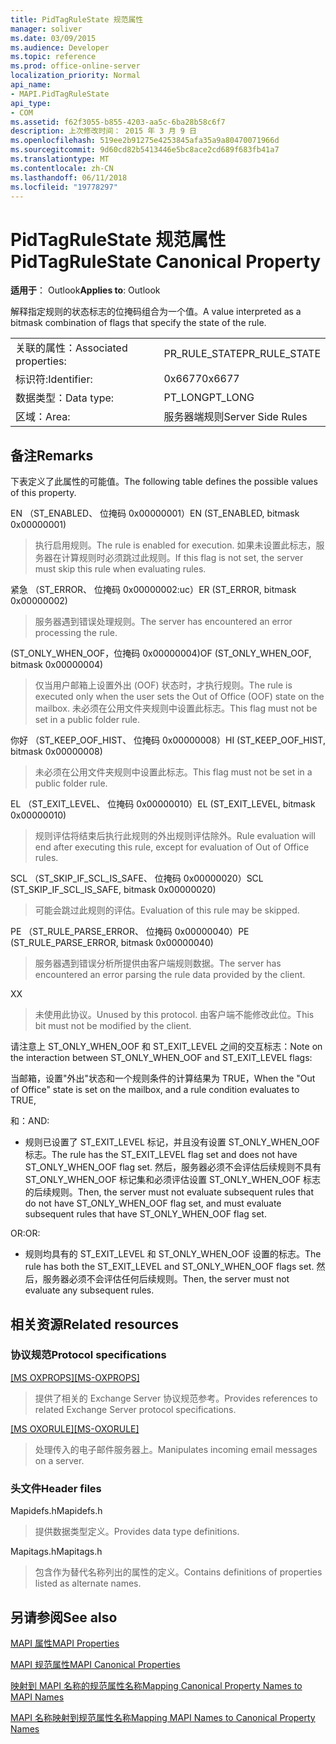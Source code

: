 ```yaml
---
title: PidTagRuleState 规范属性
manager: soliver
ms.date: 03/09/2015
ms.audience: Developer
ms.topic: reference
ms.prod: office-online-server
localization_priority: Normal
api_name:
- MAPI.PidTagRuleState
api_type:
- COM
ms.assetid: f62f3055-b855-4203-aa5c-6ba28b58c6f7
description: 上次修改时间： 2015 年 3 月 9 日
ms.openlocfilehash: 519ee2b91275e4253845afa35a9a80470071966d
ms.sourcegitcommit: 9d60cd82b5413446e5bc8ace2cd689f683fb41a7
ms.translationtype: MT
ms.contentlocale: zh-CN
ms.lasthandoff: 06/11/2018
ms.locfileid: "19778297"
---
```

# <a name="pidtagrulestate-canonical-property"></a><span data-ttu-id="e6cb0-103">PidTagRuleState 规范属性</span><span class="sxs-lookup"><span data-stu-id="e6cb0-103">PidTagRuleState Canonical Property</span></span>

  
  
<span data-ttu-id="e6cb0-104">**适用于**： Outlook</span><span class="sxs-lookup"><span data-stu-id="e6cb0-104">**Applies to**: Outlook</span></span> 
  
<span data-ttu-id="e6cb0-105">解释指定规则的状态标志的位掩码组合为一个值。</span><span class="sxs-lookup"><span data-stu-id="e6cb0-105">A value interpreted as a bitmask combination of flags that specify the state of the rule.</span></span>
  
|||
|:-----|:-----|
|<span data-ttu-id="e6cb0-106">关联的属性：</span><span class="sxs-lookup"><span data-stu-id="e6cb0-106">Associated properties:</span></span>  <br/> |<span data-ttu-id="e6cb0-107">PR_RULE_STATE</span><span class="sxs-lookup"><span data-stu-id="e6cb0-107">PR_RULE_STATE</span></span>  <br/> |
|<span data-ttu-id="e6cb0-108">标识符:</span><span class="sxs-lookup"><span data-stu-id="e6cb0-108">Identifier:</span></span>  <br/> |<span data-ttu-id="e6cb0-109">0x6677</span><span class="sxs-lookup"><span data-stu-id="e6cb0-109">0x6677</span></span>  <br/> |
|<span data-ttu-id="e6cb0-110">数据类型：</span><span class="sxs-lookup"><span data-stu-id="e6cb0-110">Data type:</span></span>  <br/> |<span data-ttu-id="e6cb0-111">PT_LONG</span><span class="sxs-lookup"><span data-stu-id="e6cb0-111">PT_LONG</span></span>  <br/> |
|<span data-ttu-id="e6cb0-112">区域：</span><span class="sxs-lookup"><span data-stu-id="e6cb0-112">Area:</span></span>  <br/> |<span data-ttu-id="e6cb0-113">服务器端规则</span><span class="sxs-lookup"><span data-stu-id="e6cb0-113">Server Side Rules</span></span>  <br/> |
   
## <a name="remarks"></a><span data-ttu-id="e6cb0-114">备注</span><span class="sxs-lookup"><span data-stu-id="e6cb0-114">Remarks</span></span>

<span data-ttu-id="e6cb0-115">下表定义了此属性的可能值。</span><span class="sxs-lookup"><span data-stu-id="e6cb0-115">The following table defines the possible values of this property.</span></span>
  
<span data-ttu-id="e6cb0-116">EN （ST_ENABLED、 位掩码 0x00000001）</span><span class="sxs-lookup"><span data-stu-id="e6cb0-116">EN (ST_ENABLED, bitmask 0x00000001)</span></span>
  
> <span data-ttu-id="e6cb0-117">执行启用规则。</span><span class="sxs-lookup"><span data-stu-id="e6cb0-117">The rule is enabled for execution.</span></span> <span data-ttu-id="e6cb0-118">如果未设置此标志，服务器在计算规则时必须跳过此规则。</span><span class="sxs-lookup"><span data-stu-id="e6cb0-118">If this flag is not set, the server must skip this rule when evaluating rules.</span></span>
    
<span data-ttu-id="e6cb0-119">紧急 （ST_ERROR、 位掩码 0x00000002:uc）</span><span class="sxs-lookup"><span data-stu-id="e6cb0-119">ER (ST_ERROR, bitmask 0x00000002)</span></span>
  
> <span data-ttu-id="e6cb0-120">服务器遇到错误处理规则。</span><span class="sxs-lookup"><span data-stu-id="e6cb0-120">The server has encountered an error processing the rule.</span></span>
    
<span data-ttu-id="e6cb0-121">(ST_ONLY_WHEN_OOF，位掩码 0x00000004)</span><span class="sxs-lookup"><span data-stu-id="e6cb0-121">OF (ST_ONLY_WHEN_OOF, bitmask 0x00000004)</span></span>
  
> <span data-ttu-id="e6cb0-122">仅当用户邮箱上设置外出 (OOF) 状态时，才执行规则。</span><span class="sxs-lookup"><span data-stu-id="e6cb0-122">The rule is executed only when the user sets the Out of Office (OOF) state on the mailbox.</span></span> <span data-ttu-id="e6cb0-123">未必须在公用文件夹规则中设置此标志。</span><span class="sxs-lookup"><span data-stu-id="e6cb0-123">This flag must not be set in a public folder rule.</span></span>
    
<span data-ttu-id="e6cb0-124">你好 （ST_KEEP_OOF_HIST、 位掩码 0x00000008）</span><span class="sxs-lookup"><span data-stu-id="e6cb0-124">HI (ST_KEEP_OOF_HIST, bitmask 0x00000008)</span></span>
  
> <span data-ttu-id="e6cb0-125">未必须在公用文件夹规则中设置此标志。</span><span class="sxs-lookup"><span data-stu-id="e6cb0-125">This flag must not be set in a public folder rule.</span></span>
    
<span data-ttu-id="e6cb0-126">EL （ST_EXIT_LEVEL、 位掩码 0x00000010）</span><span class="sxs-lookup"><span data-stu-id="e6cb0-126">EL (ST_EXIT_LEVEL, bitmask 0x00000010)</span></span>
  
> <span data-ttu-id="e6cb0-127">规则评估将结束后执行此规则的外出规则评估除外。</span><span class="sxs-lookup"><span data-stu-id="e6cb0-127">Rule evaluation will end after executing this rule, except for evaluation of Out of Office rules.</span></span>
    
<span data-ttu-id="e6cb0-128">SCL （ST_SKIP_IF_SCL_IS_SAFE、 位掩码 0x00000020）</span><span class="sxs-lookup"><span data-stu-id="e6cb0-128">SCL (ST_SKIP_IF_SCL_IS_SAFE, bitmask 0x00000020)</span></span>
  
> <span data-ttu-id="e6cb0-129">可能会跳过此规则的评估。</span><span class="sxs-lookup"><span data-stu-id="e6cb0-129">Evaluation of this rule may be skipped.</span></span>
    
<span data-ttu-id="e6cb0-130">PE （ST_RULE_PARSE_ERROR、 位掩码 0x00000040）</span><span class="sxs-lookup"><span data-stu-id="e6cb0-130">PE (ST_RULE_PARSE_ERROR, bitmask 0x00000040)</span></span>
  
> <span data-ttu-id="e6cb0-131">服务器遇到错误分析所提供由客户端规则数据。</span><span class="sxs-lookup"><span data-stu-id="e6cb0-131">The server has encountered an error parsing the rule data provided by the client.</span></span>
    
<span data-ttu-id="e6cb0-132">X</span><span class="sxs-lookup"><span data-stu-id="e6cb0-132">X</span></span>
  
> <span data-ttu-id="e6cb0-133">未使用此协议。</span><span class="sxs-lookup"><span data-stu-id="e6cb0-133">Unused by this protocol.</span></span> <span data-ttu-id="e6cb0-134">由客户端不能修改此位。</span><span class="sxs-lookup"><span data-stu-id="e6cb0-134">This bit must not be modified by the client.</span></span>
    
<span data-ttu-id="e6cb0-135">请注意上 ST_ONLY_WHEN_OOF 和 ST_EXIT_LEVEL 之间的交互标志：</span><span class="sxs-lookup"><span data-stu-id="e6cb0-135">Note on the interaction between ST_ONLY_WHEN_OOF and ST_EXIT_LEVEL flags:</span></span> 
  
<span data-ttu-id="e6cb0-136">当邮箱，设置"外出"状态和一个规则条件的计算结果为 TRUE，</span><span class="sxs-lookup"><span data-stu-id="e6cb0-136">When the "Out of Office" state is set on the mailbox, and a rule condition evaluates to TRUE,</span></span> 
  
<span data-ttu-id="e6cb0-137">和：</span><span class="sxs-lookup"><span data-stu-id="e6cb0-137">AND:</span></span>
  
- <span data-ttu-id="e6cb0-138">规则已设置了 ST_EXIT_LEVEL 标记，并且没有设置 ST_ONLY_WHEN_OOF 标志。</span><span class="sxs-lookup"><span data-stu-id="e6cb0-138">The rule has the ST_EXIT_LEVEL flag set and does not have ST_ONLY_WHEN_OOF flag set.</span></span> <span data-ttu-id="e6cb0-139">然后，服务器必须不会评估后续规则不具有 ST_ONLY_WHEN_OOF 标记集和必须评估设置 ST_ONLY_WHEN_OOF 标志的后续规则。</span><span class="sxs-lookup"><span data-stu-id="e6cb0-139">Then, the server must not evaluate subsequent rules that do not have ST_ONLY_WHEN_OOF flag set, and must evaluate subsequent rules that have ST_ONLY_WHEN_OOF flag set.</span></span>
    
<span data-ttu-id="e6cb0-140">OR:</span><span class="sxs-lookup"><span data-stu-id="e6cb0-140">OR:</span></span>
  
- <span data-ttu-id="e6cb0-141">规则均具有的 ST_EXIT_LEVEL 和 ST_ONLY_WHEN_OOF 设置的标志。</span><span class="sxs-lookup"><span data-stu-id="e6cb0-141">The rule has both the ST_EXIT_LEVEL and ST_ONLY_WHEN_OOF flags set.</span></span> <span data-ttu-id="e6cb0-142">然后，服务器必须不会评估任何后续规则。</span><span class="sxs-lookup"><span data-stu-id="e6cb0-142">Then, the server must not evaluate any subsequent rules.</span></span>
    
## <a name="related-resources"></a><span data-ttu-id="e6cb0-143">相关资源</span><span class="sxs-lookup"><span data-stu-id="e6cb0-143">Related resources</span></span>

### <a name="protocol-specifications"></a><span data-ttu-id="e6cb0-144">协议规范</span><span class="sxs-lookup"><span data-stu-id="e6cb0-144">Protocol specifications</span></span>

<span data-ttu-id="e6cb0-145">[[MS OXPROPS]](http://msdn.microsoft.com/library/f6ab1613-aefe-447d-a49c-18217230b148%28Office.15%29.aspx)</span><span class="sxs-lookup"><span data-stu-id="e6cb0-145">[[MS-OXPROPS]](http://msdn.microsoft.com/library/f6ab1613-aefe-447d-a49c-18217230b148%28Office.15%29.aspx)</span></span>
  
> <span data-ttu-id="e6cb0-146">提供了相关的 Exchange Server 协议规范参考。</span><span class="sxs-lookup"><span data-stu-id="e6cb0-146">Provides references to related Exchange Server protocol specifications.</span></span>
    
<span data-ttu-id="e6cb0-147">[[MS OXORULE]](http://msdn.microsoft.com/library/70ac9436-501e-43e2-9163-20d2b546b886%28Office.15%29.aspx)</span><span class="sxs-lookup"><span data-stu-id="e6cb0-147">[[MS-OXORULE]](http://msdn.microsoft.com/library/70ac9436-501e-43e2-9163-20d2b546b886%28Office.15%29.aspx)</span></span>
  
> <span data-ttu-id="e6cb0-148">处理传入的电子邮件服务器上。</span><span class="sxs-lookup"><span data-stu-id="e6cb0-148">Manipulates incoming email messages on a server.</span></span>
    
### <a name="header-files"></a><span data-ttu-id="e6cb0-149">头文件</span><span class="sxs-lookup"><span data-stu-id="e6cb0-149">Header files</span></span>

<span data-ttu-id="e6cb0-150">Mapidefs.h</span><span class="sxs-lookup"><span data-stu-id="e6cb0-150">Mapidefs.h</span></span>
  
> <span data-ttu-id="e6cb0-151">提供数据类型定义。</span><span class="sxs-lookup"><span data-stu-id="e6cb0-151">Provides data type definitions.</span></span>
    
<span data-ttu-id="e6cb0-152">Mapitags.h</span><span class="sxs-lookup"><span data-stu-id="e6cb0-152">Mapitags.h</span></span>
  
> <span data-ttu-id="e6cb0-153">包含作为替代名称列出的属性的定义。</span><span class="sxs-lookup"><span data-stu-id="e6cb0-153">Contains definitions of properties listed as alternate names.</span></span>
    
## <a name="see-also"></a><span data-ttu-id="e6cb0-154">另请参阅</span><span class="sxs-lookup"><span data-stu-id="e6cb0-154">See also</span></span>



[<span data-ttu-id="e6cb0-155">MAPI 属性</span><span class="sxs-lookup"><span data-stu-id="e6cb0-155">MAPI Properties</span></span>](mapi-properties.md)
  
[<span data-ttu-id="e6cb0-156">MAPI 规范属性</span><span class="sxs-lookup"><span data-stu-id="e6cb0-156">MAPI Canonical Properties</span></span>](mapi-canonical-properties.md)
  
[<span data-ttu-id="e6cb0-157">映射到 MAPI 名称的规范属性名称</span><span class="sxs-lookup"><span data-stu-id="e6cb0-157">Mapping Canonical Property Names to MAPI Names</span></span>](mapping-canonical-property-names-to-mapi-names.md)
  
[<span data-ttu-id="e6cb0-158">MAPI 名称映射到规范属性名称</span><span class="sxs-lookup"><span data-stu-id="e6cb0-158">Mapping MAPI Names to Canonical Property Names</span></span>](mapping-mapi-names-to-canonical-property-names.md)

